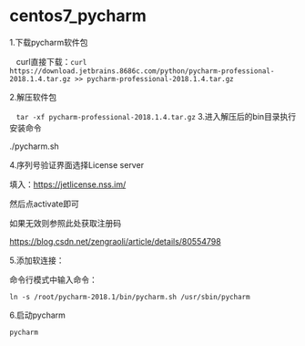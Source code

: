 # centos7_pycharm
1.下载pycharm软件包

   curl直接下载：`curl https://download.jetbrains.8686c.com/python/pycharm-professional-2018.1.4.tar.gz >> pycharm-professional-2018.1.4.tar.gz`

2.解压软件包

   `tar -xf pycharm-professional-2018.1.4.tar.gz`
3.进入解压后的bin目录执行安装命令

   ./pycharm.sh 

4.序列号验证界面选择License server

填入：https://jetlicense.nss.im/

然后点activate即可

如果无效则参照此处获取注册码

https://blog.csdn.net/zengraoli/article/details/80554798

5.添加软连接：

命令行模式中输入命令：

`ln -s /root/pycharm-2018.1/bin/pycharm.sh /usr/sbin/pycharm`

6.启动pycharm 

`pycharm`
